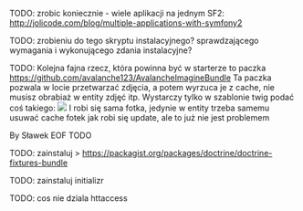 TODO: zrobic koniecznie - wiele aplikacji na jednym SF2: http://jolicode.com/blog/multiple-applications-with-symfony2

TODO: zrobieniu do tego skryptu instalacyjnego? sprawdzającego wymagania i wykonującego zdania instalacyjne?

TODO:
Kolejna fajna rzecz, która powinna być w starterze to paczka https://github.com/avalanche123/AvalancheImagineBundle
Ta paczka pozwala w locie przetwarzać zdjęcia, a potem wyrzuca je z cache, nie musisz obrabiaż w entity zdjęć itp. 
Wystarczy tylko w szablonie twig podać coś takiego:
<img src="{{ '/relative/path/to/image.jpg' | apply_filter('thumbnail') }}" />
I robi się sama fotka, jedynie w entity trzeba samemu usuwać cache fotek jak robi się update, ale to już nie jest problemem

By Sławek
EOF TODO

TODO: zainstaluj > https://packagist.org/packages/doctrine/doctrine-fixtures-bundle

TODO: zainstaluj initializr

TODO: cos nie dziala httaccess